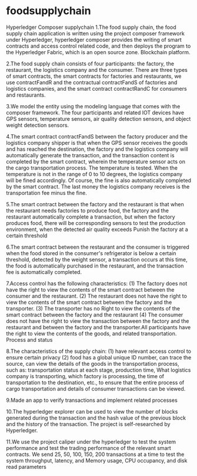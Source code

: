 # foodsupplychain
Hyperledger Composer   supplychain 
1.The food supply chain, the food supply chain application is written using the project composer framework under Hyperledger, hyperledger composer provides the writing of smart contracts and access control related code, and then deploys the program to the Hyperledger Fabric, which is an open source zone. Blockchain platform.

2.The food supply chain consists of four participants: the factory, the restaurant, the logistics company and the consumer. There are three types of smart contracts, the smart contracts for factories and restaurants, we use contractFandR and the contractual contractFandS of factories and logistics companies, and the smart contract contractRandC for consumers and restaurants.

3.We model the entity using the modeling language that comes with the composer framework. The four participants and related IOT devices have GPS sensors, temperature sensors, air quality detection sensors, and object weight detection sensors.

4.The smart contract contractFandS between the factory producer and the logistics company shipper is that when the GPS sensor receives the goods and has reached the destination, the factory and the logistics company will automatically generate the transaction, and the transaction content is completed by the smart contract, wherein the temperature sensor acts on the cargo transportation process. The temperature is tested. When the temperature is not in the range of 0 to 10 degrees, the logistics company will be fined accordingly. Of course, the fine is also automatically completed by the smart contract. The last money the logistics company receives is the transportation fee minus the fine.

5.The smart contract between the factory and the restaurant is that when the restaurant needs factories to produce food, the factory and the restaurant automatically complete a transaction, but when the factory produces food, there will be corresponding sensors to test the production environment, when the detected air quality exceeds Punish the factory at a certain threshold

6.The smart contract between the restaurant and the consumer is triggered when the food stored in the consumer's refrigerator is below a certain threshold, detected by the weight sensor, a transaction occurs at this time, the food is automatically purchased in the restaurant, and the transaction fee is automatically completed.

7.Access control has the following characteristics: (1) The factory does not have the right to view the contents of the smart contract between the consumer and the restaurant. (2) The restaurant does not have the right to view the contents of the smart contract between the factory and the transporter. (3) The transporter has no Right to view the contents of the smart contract between the factory and the restaurant (4) The consumer does not have the right to view the transaction between the factory and the restaurant and between the factory and the transporter.All participants have the right to view the contents of the goods, and related transportation. Process and status

8.The characteristics of the supply chain: (1) have relevant access control to ensure certain privacy (2) food has a global unique ID number, can trace the source, can view the details of the goods in the transportation process, such as: transportation status at each stage, production time, What logistics company is transporting, which factory is processing, the time of transportation to the destination, etc., to ensure that the entire process of cargo transportation and details of consumer transactions can be viewed.

9.Made an app to verify transactions and implement related processes

10.The hyperledger explorer can be used to view the number of blocks generated during the transaction and the hash value of the previous block and the history of the transaction. The project is self-researched by Hyperledger.

11.We use the project caliper under the hyperledger to test the system performance and test the trading performance of the relevant smart contracts. We send 25, 50, 100, 150, 200 transactions at a time to test the system throughput, latency, and Memory usage, CPU occupancy, and disk read parameters
